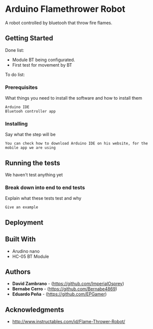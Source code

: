 # Arduino Flamethrower Robot
A robot controlled by bluetooh that throw fire flames.

## Getting Started
Done list:
* Module BT being configurated.
* First test for movement by BT

To do list:

### Prerequisites

What things you need to install the software and how to install them

```
Arduino IDE
Bluetooh controller app
```

### Installing


Say what the step will be

```
You can check how to download Arduino IDE on his website, for the mobile app we are using 
```


## Running the tests

We haven't test anything yet

### Break down into end to end tests

Explain what these tests test and why

```
Give an example
```

## Deployment



## Built With

* Arudino nano
* HC-05 BT Module

## Authors

* **David Zambrano** - (https://github.com/ImperialOsprey)
* **Bernabe Cerro** - (https://github.com/Bernabe4869)
* **Eduardo Peña** - (https://github.com/EPGamer)


## Acknowledgments

* http://www.instructables.com/id/Flame-Thrower-Robot/

